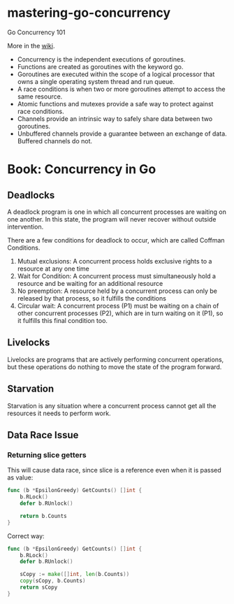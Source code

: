 # mastering-go-concurrency
Go Concurrency 101


More in the [wiki](https://github.com/alextanhongpin/go-advanced-concurrency/wiki).

- Concurrency is the independent executions of goroutines.
- Functions are created as goroutines with the keyword go.
- Goroutines are executed within the scope of a logical processor that owns a single operating system thread and run queue.
- A race conditions is when two or more goroutines attempt to access the same resource.
- Atomic functions and mutexes provide a safe way to protect against race conditions.
- Channels provide an intrinsic way to safely share data between two goroutines.
- Unbuffered channels provide a guarantee between an exchange of data. Buffered channels do not.


# Book: Concurrency in Go


## Deadlocks
  A deadlock program is one in which all concurrent processes are waiting on one another. In this state, the program will never recover without outside intervention.

There are a few conditions for deadlock to occur, which are called Coffman Conditions.

1. Mutual exclusions: A concurrent process holds exclusive rights to a resource at any one time
2. Wait for Condition: A concurrent process must simultaneously hold a resource and be waiting for an additional resource
3. No preemption: A resource held by a concurrent process can only be released by that process, so it fulfills the conditions
4. Circular wait: A concurrent process (P1) must be waiting on a chain of other concurrent processes (P2), which are in turn waiting on it (P1), so it fulfills this final condition too.

## Livelocks

  Livelocks are programs that are actively performing concurrent operations, but these operations do nothing to move the state of the program forward.


## Starvation

Starvation is any situation where a concurrent process cannot get all the resources it needs to perform work.

## Data Race Issue

### Returning slice getters

This will cause data race, since slice is a reference even when it is passed as value:

```go
func (b *EpsilonGreedy) GetCounts() []int {
 	b.RLock()
 	defer b.RUnlock()

	return b.Counts
}
```

Correct way:

```go
func (b *EpsilonGreedy) GetCounts() []int {
 	b.RLock()
 	defer b.RUnlock()

	sCopy := make([]int, len(b.Counts))
	copy(sCopy, b.Counts)
	return sCopy
}
```

